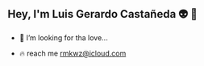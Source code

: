 ## Hey, I'm Luis Gerardo Castañeda 👽 🍻
      
- 💞️ I’m looking for tha love...

- 🔥 reach me rmkwz@icloud.com
